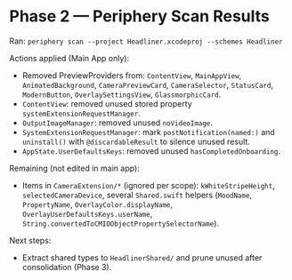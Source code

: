 # Phase 2 — Periphery Scan Results

Ran: `periphery scan --project Headliner.xcodeproj --schemes Headliner`

Actions applied (Main App only):
- Removed PreviewProviders from: `ContentView`, `MainAppView`, `AnimatedBackground`, `CameraPreviewCard`, `CameraSelector`, `StatusCard`, `ModernButton`, `OverlaySettingsView`, `GlassmorphicCard`.
- `ContentView`: removed unused stored property `systemExtensionRequestManager`.
- `OutputImageManager`: removed unused `noVideoImage`.
- `SystemExtensionRequestManager`: mark `postNotification(named:)` and `uninstall()` with `@discardableResult` to silence unused result.
- `AppState.UserDefaultsKeys`: removed unused `hasCompletedOnboarding`.

Remaining (not edited in main app):
- Items in `CameraExtension/*` (ignored per scope): `kWhiteStripeHeight`, `selectedCameraDevice`, several `Shared.swift` helpers (`MoodName`, `PropertyName`, `OverlayColor.displayName`, `OverlayUserDefaultsKeys.userName`, `String.convertedToCMIOObjectPropertySelectorName`).

Next steps:
- Extract shared types to `HeadlinerShared/` and prune unused after consolidation (Phase 3).

